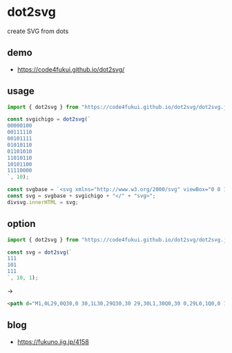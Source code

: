# dot2svg

create SVG from dots

## demo

- https://code4fukui.github.io/dot2svg/

## usage

```js
import { dot2svg } from "https://code4fukui.github.io/dot2svg/dot2svg.js";

const svgichigo = dot2svg(`
00000100
00111110
00101111
01010110
01101010
11010110
10101100
11110000
`, 10);

const svgbase = `<svg xmlns="http://www.w3.org/2000/svg" viewBox="0 0 100 100"><g fill="black">`;
const svg = svgbase + svgichigo + "</" + "svg>";
divsvg.innerHTML = svg;
```

## option

```js
import { dot2svg } from "https://code4fukui.github.io/dot2svg/dot2svg.js";

const svg = dot2svg(`
111
101
111
`, 10, 1);
```
→
```html
<path d="M1,0L29,0Q30,0 30,1L30,29Q30,30 29,30L1,30Q0,30 0,29L0,1Q0,0 1,0M10,11L10,19Q10,20 11,20L19,20Q20,20 20,19L20,11Q20,10 19,10L11,10Q10,10 10,11"/>
```

## blog

- https://fukuno.jig.jp/4158
